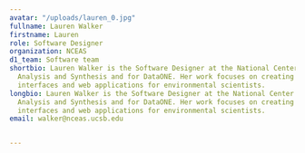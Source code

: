 ```yaml
---
avatar: "/uploads/lauren_0.jpg"
fullname: Lauren Walker
firstname: Lauren
role: Software Designer
organization: NCEAS
d1_team: Software team
shortbio: Lauren Walker is the Software Designer at the National Center for Ecological
  Analysis and Synthesis and for DataONE. Her work focuses on creating user-minded
  interfaces and web applications for environmental scientists.
longbio: Lauren Walker is the Software Designer at the National Center for Ecological
  Analysis and Synthesis and for DataONE. Her work focuses on creating user-minded
  interfaces and web applications for environmental scientists.
email: walker@nceas.ucsb.edu


---
```

